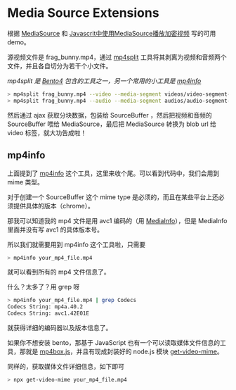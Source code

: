 # Media Source Extensions

根据 [MediaSource](https://developer.mozilla.org/en-US/docs/Web/API/MediaSource) 和 [Javascrit中使用MediaSource播放加密视频](https://blog.csdn.net/camike/article/details/82797768) 写的可用 demo。

源视频文件是 frag_bunny.mp4，通过 [mp4split](https://www.bento4.com/documentation/mp4split/) 工具将其剥离为视频和音频两个文件，并且各自切分为若干个小文件。

*mp4split 是 [Bento4](https://www.bento4.com/) 包含的工具之一，另一个常用的小工具是 [mp4info](https://www.bento4.com/documentation/mp4info/)*

```bash
> mp4split frag_bunny.mp4 --video --media-segment videos/video-segment-%llu.m4s --pattern-parameters N
> mp4split frag_bunny.mp4 --audio --media-segment audios/audio-segment-%llu.m4s --pattern-parameters N
```

然后通过 ajax 获取分块数据，包装给 SourceBuffer ，然后把视频和音频的 SourceBuffer 喂给 MediaSource，最后把 MediaSource 转换为 blob url 给 video 标签，就大功告成啦！

## mp4info

上面提到了 [mp4info](https://www.bento4.com/documentation/mp4info/) 这个工具，这里来收个尾。可以看到代码中，我们会用到 mime 类型。

对于创建一个 SourceBuffer 这个 mime type 是必须的，而且在某些平台上还必须提供具体的版本（chrome）。

那我可以知道我的 mp4 文件是用 avc1 编码的（用 [MediaInfo](https://mediaarea.net/en/MediaInfo)），但是 MediaInfo 里面并没有写 avc1 的具体版本号。

所以我们就需要用到 mp4info 这个工具啦，只需要

```bash
> mp4info your_mp4_file.mp4
```

就可以看到所有的 mp4 文件信息了。

什么？太多了？用 grep 呀

```bash
> mp4info your_mp4_file.mp4 | grep Codecs
Codecs String: mp4a.40.2
Codecs String: avc1.42E01E
```

就获得详细的编码器以及版本信息了。

如果你不想安装 bento，那基于 JavaScript 也有一个可以读取媒体文件信息的工具，那就是 [mp4box.js](https://github.com/gpac/mp4box.js/)，并且有现成封装好的 node.js 模块 [get-video-mime](https://gitlab.com/dominicp/get-video-mime)。

同样的，获取媒体文件详细信息，如下即可

```bash
> npx get-video-mime your_mp4_file.mp4
```